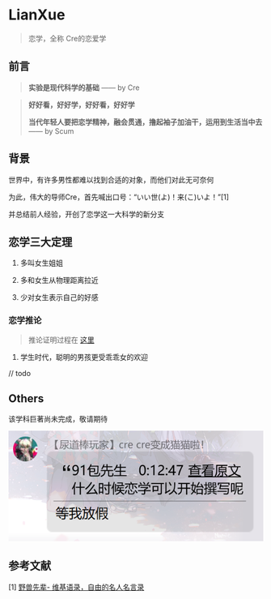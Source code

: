 # LianXue

> 恋学，全称 Cre的恋爱学

##  前言

> **实验是现代科学的基础**
>                         —— by Cre

> **好好看，好好学，好好看，好好学**
>
> **当代年轻人要把恋学精神，融会贯通，撸起袖子加油干，运用到生活当中去**
>                         —— by Scum

## 背景

世界中，有许多男性都难以找到合适的对象，而他们对此无可奈何

为此，伟大的导师Cre，首先喊出口号：“いい世(よ)！来(こ)いよ！”[1]

并总结前人经验，开创了恋学这一大科学的新分支

## 恋学三大定理

1. 多叫女生姐姐

2. 多和女生从物理距离拉近

3. 少对女生表示自己的好感

### 恋学推论

> 推论证明过程在 [这里](/proof/README.md)

1. 学生时代，聪明的男孩更受乖乖女的欢迎

// todo

## Others

该学科巨著尚未完成，敬请期待

![start-line](./public/1.png)

## 参考文献

[1] [野兽先辈- 维基语录，自由的名人名言录](https://zh.wikiquote.org/zh-hans/%E9%87%8E%E5%85%BD%E5%85%88%E8%BE%88)
